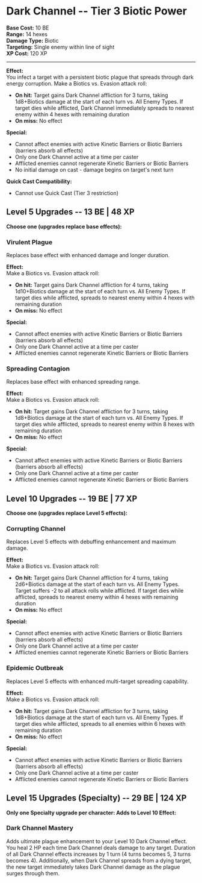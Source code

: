 # Dark Channel -- Tier 3 Biotic Power

**Base Cost:** 10 BE  
**Range:** 14 hexes  
**Damage Type:** Biotic  
**Targeting:** Single enemy within line of sight  
**XP Cost:** 120 XP

---

**Effect:**  
You infect a target with a persistent biotic plague that spreads through dark energy corruption. Make a Biotics vs. Evasion attack roll:
- **On hit:** Target gains Dark Channel affliction for 3 turns, taking 1d8+Biotics damage at the start of each turn vs. All Enemy Types. If target dies while afflicted, Dark Channel immediately spreads to nearest enemy within 4 hexes with remaining duration
- **On miss:** No effect

**Special:**  
- Cannot affect enemies with active Kinetic Barriers or Biotic Barriers (barriers absorb all effects)
- Only one Dark Channel active at a time per caster
- Afflicted enemies cannot regenerate Kinetic Barriers or Biotic Barriers
- No initial damage on cast - damage begins on target's next turn

**Quick Cast Compatibility:**  
- Cannot use Quick Cast (Tier 3 restriction)

## Level 5 Upgrades -- 13 BE | 48 XP

**Choose one (upgrades replace base effects):**

### Virulent Plague
Replaces base effect with enhanced damage and longer duration.

**Effect:**  
Make a Biotics vs. Evasion attack roll:
- **On hit:** Target gains Dark Channel affliction for 4 turns, taking 1d10+Biotics damage at the start of each turn vs. All Enemy Types. If target dies while afflicted, spreads to nearest enemy within 4 hexes with remaining duration
- **On miss:** No effect

**Special:**  
- Cannot affect enemies with active Kinetic Barriers or Biotic Barriers (barriers absorb all effects)
- Only one Dark Channel active at a time per caster
- Afflicted enemies cannot regenerate Kinetic Barriers or Biotic Barriers

### Spreading Contagion
Replaces base effect with enhanced spreading range.

**Effect:**  
Make a Biotics vs. Evasion attack roll:
- **On hit:** Target gains Dark Channel affliction for 3 turns, taking 1d8+Biotics damage at the start of each turn vs. All Enemy Types. If target dies while afflicted, spreads to nearest enemy within 8 hexes with remaining duration
- **On miss:** No effect

**Special:**  
- Cannot affect enemies with active Kinetic Barriers or Biotic Barriers (barriers absorb all effects)
- Only one Dark Channel active at a time per caster
- Afflicted enemies cannot regenerate Kinetic Barriers or Biotic Barriers

## Level 10 Upgrades -- 19 BE | 77 XP

**Choose one (upgrades replace Level 5 effects):**

### Corrupting Channel
Replaces Level 5 effects with debuffing enhancement and maximum damage.

**Effect:**  
Make a Biotics vs. Evasion attack roll:
- **On hit:** Target gains Dark Channel affliction for 4 turns, taking 2d6+Biotics damage at the start of each turn vs. All Enemy Types. Target suffers -2 to all attack rolls while afflicted. If target dies while afflicted, spreads to nearest enemy within 4 hexes with remaining duration
- **On miss:** No effect

**Special:**  
- Cannot affect enemies with active Kinetic Barriers or Biotic Barriers (barriers absorb all effects)
- Only one Dark Channel active at a time per caster
- Afflicted enemies cannot regenerate Kinetic Barriers or Biotic Barriers

### Epidemic Outbreak
Replaces Level 5 effects with enhanced multi-target spreading capability.

**Effect:**  
Make a Biotics vs. Evasion attack roll:
- **On hit:** Target gains Dark Channel affliction for 3 turns, taking 1d8+Biotics damage at the start of each turn vs. All Enemy Types. If target dies while afflicted, spreads to all enemies within 6 hexes with remaining duration
- **On miss:** No effect

**Special:**  
- Cannot affect enemies with active Kinetic Barriers or Biotic Barriers (barriers absorb all effects)
- Only one Dark Channel active at a time per caster
- Afflicted enemies cannot regenerate Kinetic Barriers or Biotic Barriers

## Level 15 Upgrades (Specialty) -- 29 BE | 124 XP

**Only one Specialty upgrade per character: Adds to Level 10 Effect:**

### Dark Channel Mastery
Adds ultimate plague enhancement to your Level 10 Dark Channel effect. You heal 2 HP each time Dark Channel deals damage to any target. Duration of all Dark Channel effects increases by 1 turn (4 turns becomes 5, 3 turns becomes 4). Additionally, when Dark Channel spreads from a dying target, the new target immediately takes Dark Channel damage as the plague surges through them.